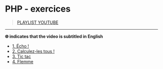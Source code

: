 # PHP - exercices

> [PLAYLIST YOUTUBE](https://www.youtube.com/playlist?list=PLrSOXFDHBtfGrcaFuQwVlcxUItjgl1cbj)

---

**🌐 indicates that the video is subtitled in English**<br>

+ [1. Écho !](https://www.youtube.com/watch?v=nDYD1MCKlGU)
+ [2. Calculez-les tous !](https://www.youtube.com/watch?v=6-LnnMlxRto)
+ [3. Tic tac](https://www.youtube.com/watch?v=8zL7vZThq94)
+ [4. Flemme](https://www.youtube.com/watch?v=ICpiB-YVuK8)
